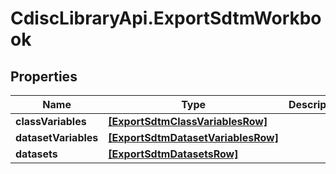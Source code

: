 # CdiscLibraryApi.ExportSdtmWorkbook

## Properties

Name | Type | Description | Notes
------------ | ------------- | ------------- | -------------
**classVariables** | [**[ExportSdtmClassVariablesRow]**](ExportSdtmClassVariablesRow.md) |  | [optional] 
**datasetVariables** | [**[ExportSdtmDatasetVariablesRow]**](ExportSdtmDatasetVariablesRow.md) |  | [optional] 
**datasets** | [**[ExportSdtmDatasetsRow]**](ExportSdtmDatasetsRow.md) |  | [optional] 


